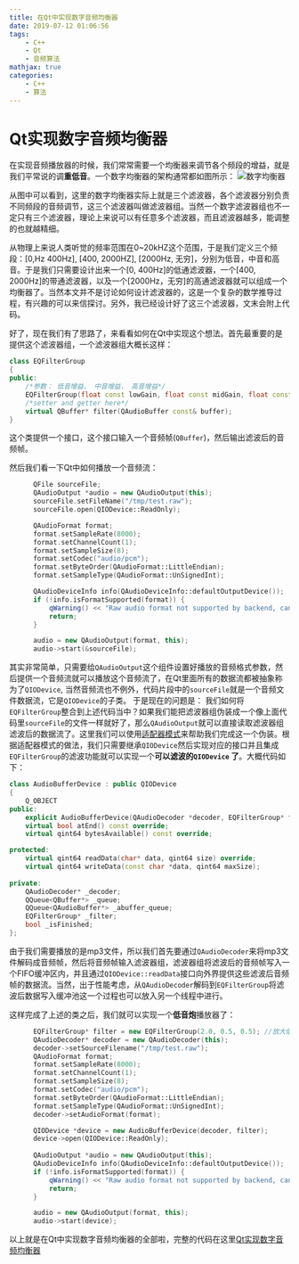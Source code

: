 ```yaml
---
title: 在Qt中实现数字音频均衡器
date: 2019-07-12 01:06:56
tags: 
    - C++
    - Qt
    - 音频算法
mathjax: true
categories:
    - C++
    - 算法
---
```


# Qt实现数字音频均衡器

在实现音频播放器的时候，我们常常需要一个均衡器来调节各个频段的增益，就是我们平常说的调**重低音**。一个数字均衡器的架构通常都如图所示：
![数字均衡器](filter.png)

从图中可以看到，这里的数字均衡器实际上就是三个滤波器，各个滤波器分别负责不同频段的音频调节，这三个滤波器叫做滤波器组。当然一个数字滤波器组也不一定只有三个滤波器，理论上来说可以有任意多个滤波器，而且滤波器越多，能调整的也就越精细。

从物理上来说人类听觉的频率范围在0~20kHZ这个范围，于是我们定义三个频段：[0,Hz 400Hz], [400, 2000HZ], [2000Hz, 无穷]，分别为低音，中音和高音。于是我们只需要设计出来一个[0, 400Hz]的低通滤波器，一个[400, 2000Hz]的带通滤波器，以及一个[2000Hz，无穷]的高通滤波器就可以组成一个均衡器了。当然本文并不是讨论如何设计滤波器的，这是一个复杂的数学推导过程，有兴趣的可以来信探讨。另外，我已经设计好了这三个滤波器，文末会附上代码。

好了，现在我们有了思路了，来看看如何在Qt中实现这个想法。首先最重要的是提供这个滤波器组，一个滤波器组大概长这样：
```cpp
class EQFilterGroup
{
public:
    /*参数： 低音增益， 中音增益， 高音增益*/
    EQFilterGroup(float const lowGain, float const midGain, float const highGain);
    /*setter and getter here*/	
    virtual QBuffer* filter(QAudioBuffer const& buffer);
}
```
这个类提供一个接口，这个接口输入一个音频帧(`QBuffer`)，然后输出滤波后的音频帧。

然后我们看一下Qt中如何播放一个音频流：

```cpp
	  QFile sourceFile;
      QAudioOutput *audio = new QAudioOutput(this);
      sourceFile.setFileName("/tmp/test.raw");
      sourceFile.open(QIODevice::ReadOnly);

      QAudioFormat format;
      format.setSampleRate(8000);
      format.setChannelCount(1);
      format.setSampleSize(8);
      format.setCodec("audio/pcm");
      format.setByteOrder(QAudioFormat::LittleEndian);
      format.setSampleType(QAudioFormat::UnSignedInt);

      QAudioDeviceInfo info(QAudioDeviceInfo::defaultOutputDevice());
      if (!info.isFormatSupported(format)) {
          qWarning() << "Raw audio format not supported by backend, cannot play audio.";
          return;
      }

      audio = new QAudioOutput(format, this);
      audio->start(&sourceFile);  
```

其实非常简单，只需要给`QAudioOutput`这个组件设置好播放的音频格式参数，然后提供一个音频流就可以播放这个音频流了，在Qt里面所有的数据流都被抽象称为了`QIODevice`, 当然音频流也不例外，代码片段中的`sourceFile`就是一个音频文件数据流，它是`QIODevice`的子类。
于是现在的问题是： 我们如何将`EQFilterGroup`整合到上述代码当中？如果我们能把滤波器组伪装成一个像上面代码里`sourceFile`的文件一样就好了，那么`QAudioOutput`就可以直接读取滤波器组滤波后的数据流了。这里我们可以使用[适配器模式](https://mp.csdn.net/mdeditor/50808990#)来帮助我们完成这一个伪装。根据适配器模式的做法，我们只需要继承`QIODevice`然后实现对应的接口并且集成`EQFilterGroup`的滤波功能就可以实现一个**可以滤波的`QIODevice` 了**。大概代码如下：

```cpp
class AudioBufferDevice : public QIODevice
{
    Q_OBJECT
public:
    explicit AudioBufferDevice(QAudioDecoder *decoder, EQFilterGroup* filter, QObject *parent = nullptr);
    virtual bool atEnd() const override;
    virtual qint64 bytesAvailable() const override;

protected:
    virtual qint64 readData(char* data, qint64 size) override;
    virtual qint64 writeData(const char *data, qint64 maxSize);
    
private:
    QAudioDecoder* _decoder;
    QQueue<QBuffer*> _queue;
    QQueue<QAudioBuffer*> _abuffer_queue;
    EQFilterGroup* _filter;
    bool _isFinished;
};
```

由于我们需要播放的是mp3文件，所以我们首先要通过`QAudioDecoder`来将mp3文件解码成音频帧，然后将音频帧输入滤波器组，滤波器组将滤波后的音频帧写入一个FIFO缓冲区内，并且通过`QIODevice::readData`接口向外界提供这些滤波后音频帧的数据流。当然，出于性能考虑，从`QAudioDecoder`解码到`EQFilterGroup`将滤波后数据写入缓冲池这一个过程也可以放入另一个线程中进行。

这样完成了上述的类之后，我们就可以实现一个**低音炮**播放器了：

```cpp
	  EQFilterGroup* filter = new EQFilterGroup(2.0, 0.5, 0.5); //放大低音2倍, 中音高音弱化为1/2
	  QAudioDecoder* decoder = new QAudioDecoder(this);
      decoder->setSourceFilename("/tmp/test.raw");
      QAudioFormat format;
      format.setSampleRate(8000);
      format.setChannelCount(1);
      format.setSampleSize(8);
      format.setCodec("audio/pcm");
      format.setByteOrder(QAudioFormat::LittleEndian);
      format.setSampleType(QAudioFormat::UnSignedInt);
      decoder->setAudioFormat(format);

	  QIODevice *device = new AudioBufferDevice(decoder, filter);
	  device->open(QIODevice::ReadOnly);
	  
      QAudioOutput *audio = new QAudioOutput(this);
      QAudioDeviceInfo info(QAudioDeviceInfo::defaultOutputDevice());
      if (!info.isFormatSupported(format)) {
          qWarning() << "Raw audio format not supported by backend, cannot play audio.";
          return;
      }

      audio = new QAudioOutput(format, this);
      audio->start(device);  
```

以上就是在Qt中实现数字音频均衡器的全部啦，完整的代码在这里[Qt实现数字音频均衡器](https://github.com/EmbolismSoil/EQFilterGroup)